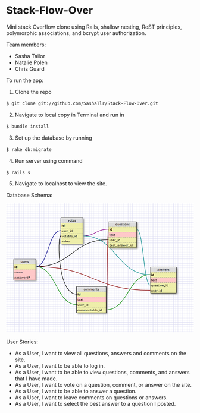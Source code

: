 # Stack-Flow-Over

Mini stack Overflow clone using Rails, shallow nesting, ReST principles, polymorphic associations, and bcrypt user authorization. 

Team members:
- Sasha Tailor
- Natalie Polen
- Chris Guard

To run the app:

1. Clone the repo
```bash 
$ git clone git://github.com/SashaTlr/Stack-Flow-Over.git
```

2. Navigate to local copy in Terminal and run in 
```bash 
$ bundle install
```

3. Set up the database by running
```bash 
$ rake db:migrate
```

4. Run server using command
```bash
$ rails s
```

5. Navigate to localhost to view the site.

Database Schema:

![schema](schema.png)

User Stories:

- As a User, I want to view all questions, answers and comments on the site.
- As a User, I want to be able to log in.
- As a User, i want to be able to view questions, comments, and answers that I have made.
- As a User, I want to vote on a question, comment, or answer on the site.
- As a User, I want to be able to answer a question.
- As a User, I want to leave comments on questions or answers.
- As a User, I want to select the best answer to a question I posted.


